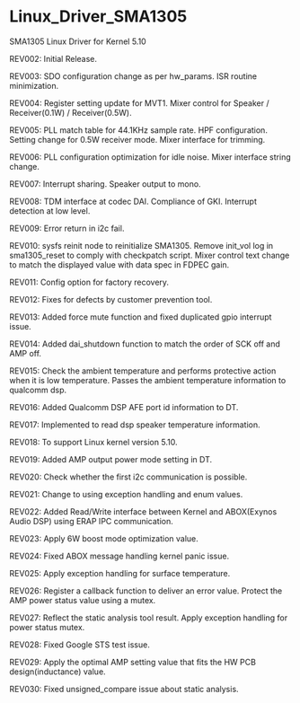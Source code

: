 # Linux_Driver_SMA1305
SMA1305 Linux Driver for Kernel 5.10

REV002: Initial Release.

REV003: SDO configuration change as per hw_params.
		ISR routine minimization.

REV004: Register setting update for MVT1.
		Mixer control for Speaker / Receiver(0.1W) / Receiver(0.5W).

REV005: PLL match table for 44.1KHz sample rate.
		HPF configuration.
		Setting change for 0.5W receiver mode.
		Mixer interface for trimming.

REV006: PLL configuration optimization for idle noise.
		Mixer interface string change.

REV007: Interrupt sharing.
		Speaker output to mono.
		
REV008: TDM interface at codec DAI.
		Compliance of GKI.
		Interrupt detection at low level.

REV009: Error return in i2c fail.

REV010: sysfs reinit node to reinitialize SMA1305.
		Remove init_vol log in sma1305_reset to comply with checkpatch script.
		Mixer control text change to match the displayed value with data spec in FDPEC gain.

REV011: Config option for factory recovery.

REV012: Fixes for defects by customer prevention tool.

REV013: Added force mute function and fixed duplicated gpio interrupt issue.

REV014: Added dai_shutdown function to match the order of SCK off and AMP off.

REV015: Check the ambient temperature and performs protective action when it is low temperature.
		Passes the ambient temperature information to qualcomm dsp.

REV016: Added Qualcomm DSP AFE port id information to DT.

REV017: Implemented to read dsp speaker temperature information.

REV018: To support Linux kernel version 5.10.

REV019: Added AMP output power mode setting in DT.

REV020: Check whether the first i2c communication is possible.

REV021: Change to using exception handling and enum values.

REV022: Added Read/Write interface between Kernel and ABOX(Exynos Audio DSP) using ERAP IPC communication.

REV023: Apply 6W boost mode optimization value.

REV024: Fixed ABOX message handling kernel panic issue.

REV025: Apply exception handling for surface temperature.

REV026: Register a callback function to deliver an error value.
        Protect the AMP power status value using a mutex.

REV027: Reflect the static analysis tool result.
        Apply exception handling for power status mutex.

REV028: Fixed Google STS test issue.

REV029: Apply the optimal AMP setting value that fits the HW PCB design(inductance) value.

REV030: Fixed unsigned_compare issue about static analysis.
